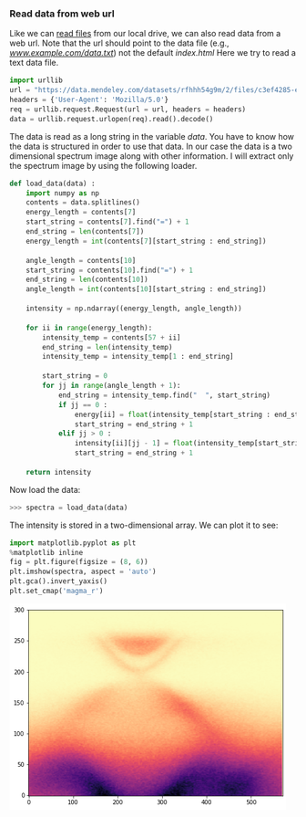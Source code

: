 ### Read data from web url

Like we can [read files](../introduction/file-read-write.md) from our local drive, we can also read data from a web url. Note that the url should point to the data file (e.g., *www.example.com/data.txt*) not the default *index.html* Here we try to read a text data file. 
```py 
import urllib
url = "https://data.mendeley.com/datasets/rfhhh54g9m/2/files/c3ef4285-ed19-447a-b7bf-effd94a62fbb/sample_spectrum.txt"
headers = {'User-Agent': 'Mozilla/5.0'}
req = urllib.request.Request(url = url, headers = headers)
data = urllib.request.urlopen(req).read().decode()
``` 

The data is read as a long string in the variable *data*. You have to know how the data is structured in order to use that data. In our case the data is a two dimensional spectrum image along with other information. I will extract only the spectrum image by using the following loader. 
```py 
def load_data(data) :
    import numpy as np 
    contents = data.splitlines()
    energy_length = contents[7] 
    start_string = contents[7].find("=") + 1 
    end_string = len(contents[7])
    energy_length = int(contents[7][start_string : end_string]) 

    angle_length = contents[10] 
    start_string = contents[10].find("=") + 1 
    end_string = len(contents[10])
    angle_length = int(contents[10][start_string : end_string]) 

    intensity = np.ndarray((energy_length, angle_length)) 

    for ii in range(energy_length):
        intensity_temp = contents[57 + ii]
        end_string = len(intensity_temp)
        intensity_temp = intensity_temp[1 : end_string] 

        start_string = 0
        for jj in range(angle_length + 1): 
            end_string = intensity_temp.find("  ", start_string)
            if jj == 0 : 
                energy[ii] = float(intensity_temp[start_string : end_string]) 
                start_string = end_string + 1
            elif jj > 0 :
                intensity[ii][jj - 1] = float(intensity_temp[start_string : end_string]) 
                start_string = end_string + 1
                
    return intensity 
```

Now load the data: 
```py 
>>> spectra = load_data(data)
``` 

The intensity is stored in a two-dimensional array. We can plot it to see: 
```py
import matplotlib.pyplot as plt 
%matplotlib inline
fig = plt.figure(figsize = (8, 6))
plt.imshow(spectra, aspect = 'auto')
plt.gca().invert_yaxis()
plt.set_cmap('magma_r') 
```
![data-image-plot](../img/data-image-plot.png)
